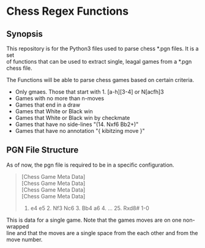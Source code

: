# Chess Regex Functions

## Synopsis

This repository is for the Python3 files used to parse chess *.pgn files. It is a set<br>
of functions that can be used to extract single, leagal games from a *.pgn chess file.<br>

The Functions will be able to parse chess games based on certain criteria.<br>

- Only gmaes. Those that start with 1. [a-h][3-4] or N[acfh]3
- Games with no more than n-moves
- Games that end in a draw
- Games that White or Black win
- Games that White or Black win by checkmate
- Games that have no side-lines "(14. Nxf6 Bb2+)"
- Games that have no annotation "{ kibitzing move }"

## PGN File Structure

As of now, the pgn file is required to be in a specific configuration.<br>

> [Chess Game Meta Data]<br>
> [Chess Game Meta Data]<br>
> [Chess Game Meta Data]<br>
> [Chess Game Meta Data]<br>
>
> 1. e4 e5 2. Nf3 Nc6 3. Bb4 a6 4. ... 25. Rxd8# 1-0

This is data for a single game. Note that the games moves are on one non-wrapped<br>
line and that the moves are a single space from the each other and from the move
number.<br>
